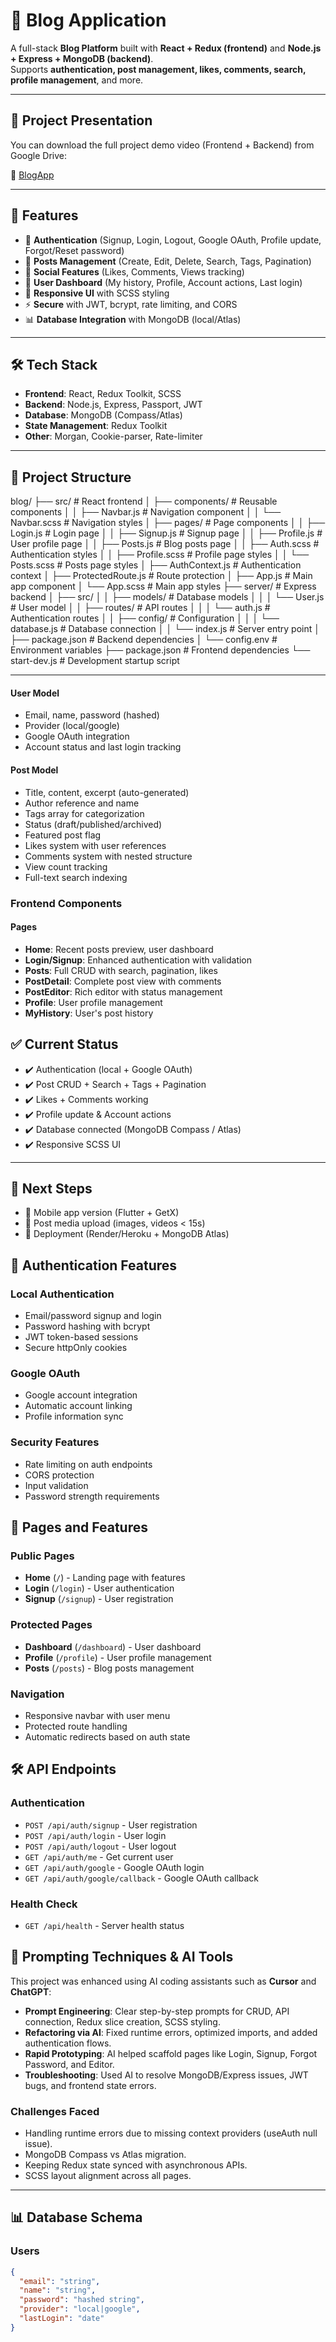 # 📝 Blog Application

A full-stack **Blog Platform** built with **React + Redux (frontend)** and **Node.js + Express + MongoDB (backend)**.  
Supports **authentication, post management, likes, comments, search, profile management**, and more.  

---

## 📂 Project Presentation

You can download the full project demo video (Frontend + Backend) from Google Drive:

🔗 [BlogApp](https://drive.google.com/file/d/1ecmF-yxC9zB0fEvd8KVrzRuRbeXMyuE-/view?usp=sharing)

---

## 🚀 Features

- 🔐 **Authentication** (Signup, Login, Logout, Google OAuth, Profile update, Forgot/Reset password)
- 📝 **Posts Management** (Create, Edit, Delete, Search, Tags, Pagination)
- 💬 **Social Features** (Likes, Comments, Views tracking)
- 👤 **User Dashboard** (My history, Profile, Account actions, Last login)
- 📱 **Responsive UI** with SCSS styling
- ⚡ **Secure** with JWT, bcrypt, rate limiting, and CORS
- 📊 **Database Integration** with MongoDB (local/Atlas)

---

## 🛠️ Tech Stack

- **Frontend**: React, Redux Toolkit, SCSS  
- **Backend**: Node.js, Express, Passport, JWT  
- **Database**: MongoDB (Compass/Atlas)  
- **State Management**: Redux Toolkit  
- **Other**: Morgan, Cookie-parser, Rate-limiter  

---

## 📂 Project Structure

blog/
├── src/                    # React frontend
│   ├── components/         # Reusable components
│   │   ├── Navbar.js      # Navigation component
│   │   └── Navbar.scss     # Navigation styles
│   ├── pages/             # Page components
│   │   ├── Login.js       # Login page
│   │   ├── Signup.js      # Signup page
│   │   ├── Profile.js     # User profile page
│   │   ├── Posts.js       # Blog posts page
│   │   ├── Auth.scss       # Authentication styles
│   │   ├── Profile.scss    # Profile page styles
│   │   └── Posts.scss      # Posts page styles
│   ├── AuthContext.js     # Authentication context
│   ├── ProtectedRoute.js  # Route protection
│   ├── App.js            # Main app component
│   └── App.scss           # Main app styles
├── server/                # Express backend
│   ├── src/
│   │   ├── models/        # Database models
│   │   │   └── User.js    # User model
│   │   ├── routes/        # API routes
│   │   │   └── auth.js    # Authentication routes
│   │   ├── config/        # Configuration
│   │   │   └── database.js # Database connection
│   │   └── index.js       # Server entry point
│   ├── package.json       # Backend dependencies
│   └── config.env         # Environment variables
├── package.json           # Frontend dependencies
└── start-dev.js          # Development startup script

---

#### **User Model**
- Email, name, password (hashed)
- Provider (local/google)
- Google OAuth integration
- Account status and last login tracking

#### **Post Model**
- Title, content, excerpt (auto-generated)
- Author reference and name
- Tags array for categorization
- Status (draft/published/archived)
- Featured post flag
- Likes system with user references
- Comments system with nested structure
- View count tracking
- Full-text search indexing

### **Frontend Components**

#### **Pages**
- **Home**: Recent posts preview, user dashboard
- **Login/Signup**: Enhanced authentication with validation
- **Posts**: Full CRUD with search, pagination, likes
- **PostDetail**: Complete post view with comments
- **PostEditor**: Rich editor with status management
- **Profile**: User profile management
- **MyHistory**: User's post history


## ✅ Current Status

- ✔️ Authentication (local + Google OAuth)  
- ✔️ Post CRUD + Search + Tags + Pagination  
- ✔️ Likes + Comments working  
- ✔️ Profile update & Account actions  
- ✔️ Database connected (MongoDB Compass / Atlas)  
- ✔️ Responsive SCSS UI  

---

## 🎯 Next Steps

- 📱 Mobile app version (Flutter + GetX)  
- 📸 Post media upload (images, videos < 15s)  
- 🚀 Deployment (Render/Heroku + MongoDB Atlas)  


## 🔐 Authentication Features

### Local Authentication
- Email/password signup and login
- Password hashing with bcrypt
- JWT token-based sessions
- Secure httpOnly cookies

### Google OAuth
- Google account integration
- Automatic account linking
- Profile information sync

### Security Features
- Rate limiting on auth endpoints
- CORS protection
- Input validation
- Password strength requirements

## 📱 Pages and Features

### Public Pages
- **Home** (`/`) - Landing page with features
- **Login** (`/login`) - User authentication
- **Signup** (`/signup`) - User registration

### Protected Pages
- **Dashboard** (`/dashboard`) - User dashboard
- **Profile** (`/profile`) - User profile management
- **Posts** (`/posts`) - Blog posts management

### Navigation
- Responsive navbar with user menu
- Protected route handling
- Automatic redirects based on auth state

## 🛠️ API Endpoints

### Authentication
- `POST /api/auth/signup` - User registration
- `POST /api/auth/login` - User login
- `POST /api/auth/logout` - User logout
- `GET /api/auth/me` - Get current user
- `GET /api/auth/google` - Google OAuth login
- `GET /api/auth/google/callback` - Google OAuth callback

### Health Check
- `GET /api/health` - Server health status


## 📖 Prompting Techniques & AI Tools

This project was enhanced using AI coding assistants such as **Cursor** and **ChatGPT**:

- **Prompt Engineering**: Clear step-by-step prompts for CRUD, API connection, Redux slice creation, SCSS styling.
- **Refactoring via AI**: Fixed runtime errors, optimized imports, and added authentication flows.
- **Rapid Prototyping**: AI helped scaffold pages like Login, Signup, Forgot Password, and Editor.
- **Troubleshooting**: Used AI to resolve MongoDB/Express issues, JWT bugs, and frontend state errors.

### Challenges Faced

- Handling runtime errors due to missing context providers (useAuth null issue).  
- MongoDB Compass vs Atlas migration.  
- Keeping Redux state synced with asynchronous APIs.  
- SCSS layout alignment across all pages.

---

## 📊 Database Schema

### Users
```json
{
  "email": "string",
  "name": "string",
  "password": "hashed string",
  "provider": "local|google",
  "lastLogin": "date"
}
